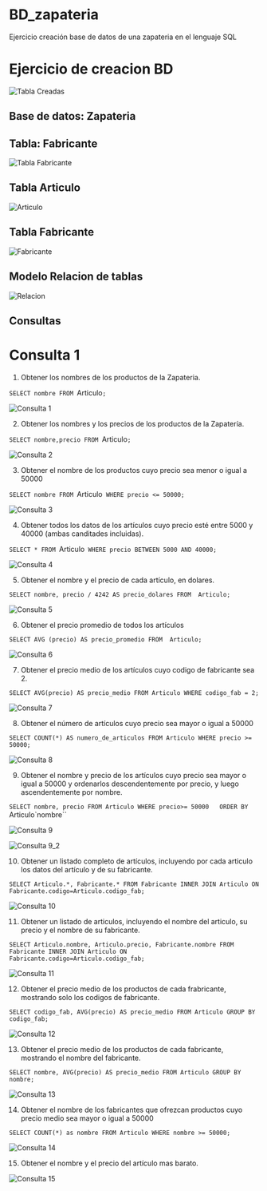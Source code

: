 # BD_zapateria
Ejercicio creación base de datos de una zapateria en el lenguaje SQL

# Ejercicio de creacion BD 
![Tabla Creadas](tablas_creadas.png)

## Base de datos: Zapateria
## Tabla: Fabricante

![Tabla Fabricante](tabla_fabricante.png)


## Tabla Articulo


![Articulo ](articulo.png)




## Tabla Fabricante

![Fabricante ](fabricante.png)



## Modelo Relacion de tablas 

![ Relacion ](relacion.png)

## Consultas 

# Consulta 1

1. Obtener los nombres de los productos de la Zapateria.

`SELECT nombre FROM `Articulo`;`

![ Consulta 1](Consulta1.png)


2. Obtener los nombres y los precios de los productos de la Zapatería.

`SELECT nombre,precio FROM `Articulo`;`

![ Consulta 2](Consulta2.png)

3. Obtener el nombre de los productos cuyo precio sea menor o igual a 50000

`SELECT nombre FROM `Articulo` WHERE precio <= 50000;`

![ Consulta 3](Consulta3.png)


4. Obtener todos los datos de los artículos cuyo precio esté entre 5000 y 40000 (ambas canditades incluidas).

`SELECT * FROM `Articulo` WHERE precio BETWEEN 5000 AND 40000;`


![ Consulta 4](Consultas4.png)

5. Obtener el nombre y el precio de cada artículo, en dolares.

`SELECT nombre, precio / 4242 AS precio_dolares FROM  Articulo;`

![ Consulta 5](Consulta5.png)

6. Obtener el precio promedio de todos los artículos

`SELECT AVG (precio) AS precio_promedio FROM  Articulo;`

![ Consulta 6](Consulta6.png)

7. Obtener el precio medio de los artículos cuyo codigo de fabricante sea 2.

`SELECT AVG(precio) AS precio_medio FROM Articulo WHERE codigo_fab = 2;`


![ Consulta 7](Consulta7.png)

8. Obtener el número de artículos cuyo precio sea mayor o igual a 50000

`SELECT COUNT(*) AS numero_de_articulos FROM Articulo WHERE precio >= 50000;`

![ Consulta 8](consulta8.png)

9. Obtener el nombre y precio de los artículos cuyo precio sea mayor o igual a 50000 y ordenarlos descendentemente por precio, y luego ascendentemente por nombre.

`SELECT nombre, precio FROM Articulo WHERE precio>= 50000  
ORDER BY `Articulo`nombre``


![ Consulta 9](consultas9.png)


![ Consulta 9_2](consultas9_2.png)

10. Obtener un listado completo de artículos, incluyendo por cada articulo los datos del artículo y de su fabricante.

`SELECT Articulo.*, Fabricante.* FROM Fabricante INNER JOIN Articulo ON Fabricante.codigo=Articulo.codigo_fab;`

![ Consulta 10](consulta10.png)

11. Obtener un listado de articulos, incluyendo el nombre del articulo, su precio y el nombre de su fabricante.

`SELECT Articulo.nombre, Articulo.precio, Fabricante.nombre FROM Fabricante INNER JOIN Articulo ON Fabricante.codigo=Articulo.codigo_fab;`


![ Consulta 11](consulta11.png)

12. Obtener el precio medio de los productos  de cada frabricante, mostrando solo los codigos de fabricante.

`SELECT codigo_fab, AVG(precio) AS precio_medio FROM Articulo GROUP BY codigo_fab;`

![ Consulta 12](consultas12.png)

13. Obtener el precio medio de los productos de cada fabricante, mostrando el nombre del fabricante.

`SELECT nombre, AVG(precio) AS precio_medio FROM Articulo GROUP BY nombre;`

![ Consulta 13](consultas13.png)

14. Obtener el nombre de los fabricantes que ofrezcan productos cuyo precio medio sea mayor o igual a 50000

`SELECT COUNT(*) as nombre FROM Articulo WHERE nombre >= 50000;`



![ Consulta 14](consulta14.png)


15. Obtener el nombre y el precio del artículo mas barato.

![ Consulta 15](consultas15.png)



